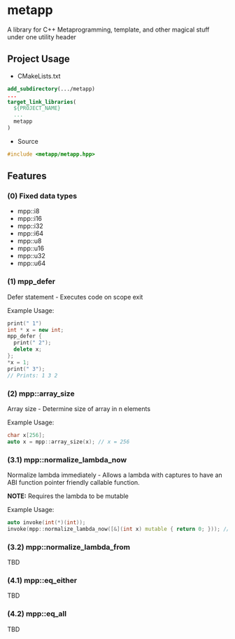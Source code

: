 # metapp
A library for C++ Metaprogramming, template, and other magical stuff under one utility header

## Project Usage
* CMakeLists.txt
```cmake
add_subdirectory(.../metapp)
...
target_link_libraries(
  ${PROJECT_NAME}
  ...
  metapp
)
```
* Source
```c++
#include <metapp/metapp.hpp>
```

## Features

### (0) Fixed data types
* mpp::i8 
* mpp::i16
* mpp::i32
* mpp::i64
* mpp::u8 
* mpp::u16
* mpp::u32
* mpp::u64

### (1) mpp_defer
Defer statement - Executes code on scope exit
                                                                                                                            
Example Usage:
```c++
print(" 1")
int * x = new int;
mpp_defer {
  print(" 2");
  delete x;
};
*x = 1;
print(" 3");
// Prints: 1 3 2
```

### (2) mpp::array_size
Array size - Determine size of array in n elements
                                                                                                                         
Example Usage:
```c++
char x[256];
auto x = mpp::array_size(x); // x = 256
```

### (3.1) mpp::normalize_lambda_now
Normalize lambda immediately - Allows a lambda with captures to have an ABI function pointer friendly callable function.

**NOTE:** Requires the lambda to be mutable
                                                                                                                         
Example Usage:
```c++
auto invoke(int(*)(int));
invoke(mpp::normalize_lambda_now([&](int x) mutable { return 0; })); // This will not work if you directly pass the lambda
```

### (3.2) mpp::normalize_lambda_from
TBD

### (4.1) mpp::eq_either
TBD

### (4.2) mpp::eq_all
TBD
